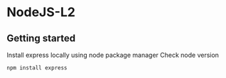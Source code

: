 # NodeJS-L2

## Getting started
Install express locally using node package manager
Check node version
```PS
npm install express
```